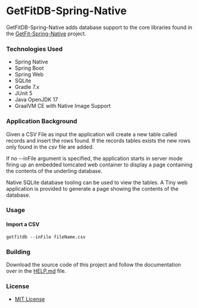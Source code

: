 # GetFitDB-Spring-Native

GetFitDB-Spring-Native adds database support to the
core libraries found in the [GetFit-Spring-Native](https://github.com/afarentino/getfit-spring-native) 
project.

### Technologies Used
* Spring Native
* Spring Boot
* Spring Web
* SQLite
* Gradle 7.x
* JUnit 5
* Java OpenJDK 17
* GraalVM CE with Native Image Support

### Application Background

Given a CSV File as input the application will create a new table
called records and insert the rows found.  If the records tables
exists the new rows only found in the csv file are added.

If no --inFile argument is specified, the application starts
in server mode firing up an embedded tomcated web container to
display a page containing the contents of the underling database.

Native SQLite database tooling can be used to view the 
tables.  A Tiny web application is provided to generate a page 
showing the contents of the database.

### Usage

#### Import a CSV ####
```getfitdb --inFile fileName.csv```


### Building
Download the source code of this project and follow the
documentation over
in the [HELP.md](HELP.md) file.

### License
* [MIT License](LICENSE.txt)